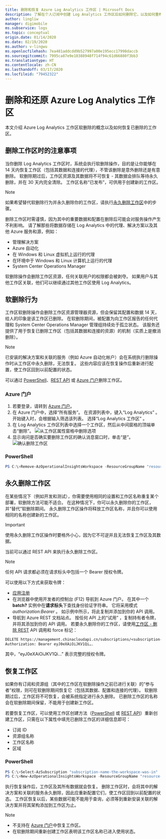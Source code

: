 ```yaml
---
title: 删除和恢复 Azure Log Analytics 工作区 | Microsoft Docs
description: 了解在个人订阅中创建 Log Analytics 工作区后如何删除它，以及如何重构工作区模型。
author: lingliw
manager: digimobile
ms.subservice: logs
ms.topic: conceptual
origin.date: 01/14/2020
ms.date: 02/19/2020
ms.author: v-lingwu
ms.openlocfilehash: 7ea481addcdd9b527997a00e195ecc17998daccb
ms.sourcegitcommit: 7995ca87e9e10388948f714f94c61d66880f3bb3
ms.translationtype: HT
ms.contentlocale: zh-CN
ms.lasthandoff: 03/17/2020
ms.locfileid: "79452322"
---
```

# <a name="delete-and-restore-azure-log-analytics-workspace"></a>删除和还原 Azure Log Analytics 工作区

本文介绍 Azure Log Analytics 工作区软删除的概念以及如何恢复已删除的工作区。 

## <a name="considerations-when-deleting-a-workspace"></a>删除工作区时的注意事项

当你删除 Log Analytics 工作区时，系统会执行软删除操作，目的是让你能够在 14 天内恢复工作区（包括其数据和连接的代理），不管该删除是意外删除还是有意删除。 软删除期过后，工作区资源及其数据将不可恢复 - 其数据会排队等待永久删除，并在 30 天内完全清除。 工作区名称“已发布”，可供用于创建新的工作区。

> [!NOTE]
> 如果希望替代软删除行为并永久删除你的工作区，请执行[永久删除工作区](#permanent-workspace-delete)中的步骤。

删除工作区时需谨慎，因为其中的重要数据和配置在删除后可能会对服务操作产生不利影响。 请了解那些将数据存储在 Log Analytics 中的代理、解决方案以及其他 Azure 服务和源，例如：

* 管理解决方案
* Azure 自动化
* 在 Windows 和 Linux 虚拟机上运行的代理
* 在环境中于 Windows 和 Linux 计算机上运行的代理
* System Center Operations Manager

软删除操作会删除工作区资源，任何关联用户的权限都会被剥夺。 如果用户与其他工作区关联，他们可以继续通过其他工作区使用 Log Analytics。

## <a name="soft-delete-behavior"></a>软删除行为

工作区软删除操作会删除工作区资源管理器资源，但会保留其配置和数据 14 天，给人的印象是该工作区已删除。 在软删除期间，被配置为向工作区报告的任何代理和 System Center Operations Manager 管理组持续处于孤立状态。 该服务还提供了用于恢复已删除工作区（包括其数据和连接的资源）的机制（实质上是撤消删除）。

> [!NOTE] 
> 已安装的解决方案和关联的服务（例如 Azure 自动化帐户）会在系统执行删除操作时从工作区中永久删除，无法恢复。 这些内容应该在恢复操作后重新进行配置，使工作区回到以前配置的状态。

可以通过 [PowerShell](https://docs.microsoft.com/powershell/module/azurerm.operationalinsights/remove-azurermoperationalinsightsworkspace?view=azurermps-6.13.0)、[REST API](https://docs.microsoft.com/rest/api/loganalytics/workspaces/delete) 或 [Azure 门户](https://portal.azure.cn)删除工作区。

### <a name="azure-portal"></a>Azure 门户

1. 若要登录，请转到 [Azure 门户](https://portal.azure.cn)。 
2. 在 Azure 门户中，选择“所有服务”。  在资源列表中，键入“Log Analytics”  。 开始键入时，会根据输入筛选该列表。 选择“Log Analytics 工作区”  。
3. 在 Log Analytics 工作区列表中选择一个工作区，然后从中间窗格的顶端单击“删除”。 
   ![从工作区属性窗格中删除选项](media/delete-workspace/log-analytics-delete-workspace.png)
4. 显示询问是否确实要删除工作区的确认消息窗口时，单击“是”。 
   ![确认删除工作区](media/delete-workspace/log-analytics-delete-workspace-confirm.png)

### <a name="powershell"></a>PowerShell
```PowerShell
PS C:\>Remove-AzOperationalInsightsWorkspace -ResourceGroupName "resource-group-name" -Name "workspace-name"
```

## <a name="permanent-workspace-delete"></a>永久删除工作区
在某些情况下（例如开发和测试），你需要使用相同的设置和工作区名称重复某个部署，软删除方法可能不适合。 在这种情况下，你可以永久删除你的工作区，并“替代”软删除期间。 永久删除工作区操作将释放工作区名称，并且你可以使用相同的名称创建新的工作区。


> [!IMPORTANT]
> 使用永久删除工作区操作时要格外小心，因为它不可逆并且无法恢复工作区及其数据。

当前可以通过 REST API 来执行永久删除工作区。

> [!NOTE]
> 任何 API 请求都必须在请求标头中包括一个 Bearer 授权令牌。
>
> 可以使用以下方式来获取令牌：
> - [应用注册](https://docs.microsoft.com/graph/auth/auth-concepts#access-tokens)
> - 在浏览器中使用开发者的控制台 (F12) 导航到 Azure 门户。 在其中一个 **batch?** 实例中在**请求标头**下查找身份验证字符串。 它将采用模式 *authorization:Bearer <token>* 。 如示例中所示，将此复制并添加到你的 API 调用。
> - 导航到 Azure REST 文档站点。 按任何 API 上的“试用”  ，复制持有者令牌，并将其添加到你的 API 调用。
若要永久删除你的工作区，请使用[工作区 - 删除 REST]( https://docs.microsoft.com/rest/api/loganalytics/workspaces/delete) API 调用和 force 标记：
>
> ```rst
> DELETE https://management.chinacloudapi.cn/subscriptions/<subscription-id>/resourcegroups/<resource-group-name>/providers/Microsoft.OperationalInsights/workspaces/<workspace-name>?api-version=2015-11-01-preview&force=true
> Authorization: Bearer eyJ0eXAiOiJKV1Qi….
> ```
其中，“eyJ0eXAiOiJKV1Qi…” 表示完整的授权令牌。

## <a name="recover-workspace"></a>恢复工作区

如果你有订阅和资源组（其中的工作区在软删除操作之前已进行关联）的“参与者”权限，则可在软删除期间恢复它（包括其数据、配置和连接的代理）。 软删除期过后，工作区将不可恢复，会被系统指定进行永久删除。 已删除工作区的名称会在软删除期间保留，不能用于创建新工作区。  

若要恢复工作区，可以使用工作区创建方法（[PowerShell](https://docs.microsoft.com/powershell/module/az.operationalinsights/New-AzOperationalInsightsWorkspace) 或 [REST API]( https://docs.microsoft.com/rest/api/loganalytics/workspaces/createorupdate)）重新创建工作区，只需在以下属性中填充已删除工作区的详细信息即可：

* 订阅 ID
* 资源组名称
* 工作区名称
* 区域

### <a name="powershell"></a>PowerShell
```PowerShell
PS C:\>Select-AzSubscription "subscription-name-the-workspace-was-in"
PS C:\>New-AzOperationalInsightsWorkspace -ResourceGroupName "resource-group-name-the-workspace-was-in" -Name "deleted-workspace-name" -Location "region-name-the-workspace-was-in"
```

执行恢复操作后，工作区及其所有数据就会恢复。 删除工作区时，会将其中的解决方案和关联的服务永久删除，因此应重新配置它们，使工作区回到以前配置的状态。 工作区恢复以后，某些数据可能不能用于查询，必须等到重新安装关联的解决方案并将其架构添加到工作区为止。

> [!NOTE]
> * 不支持在 [Azure 门户](https://portal.azure.cn)中恢复工作区。 
> * 在软删除期间重新创建工作区表明该工作区名称已进入使用状态。 
> 
